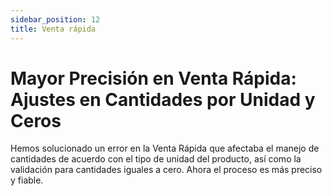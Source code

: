 ```yaml
---
sidebar_position: 12
title: Venta rápida 
---
```


# Mayor Precisión en Venta Rápida: Ajustes en Cantidades por Unidad y Ceros

Hemos solucionado un error en la Venta Rápida que afectaba el manejo de cantidades de acuerdo con el tipo de unidad del producto, así como la validación para cantidades iguales a cero. Ahora el proceso es más preciso y fiable. 